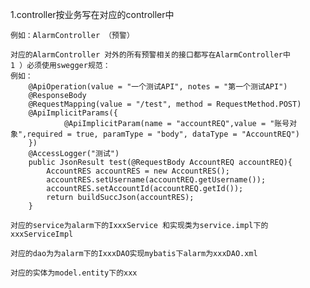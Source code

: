 1.controller按业务写在对应的controller中

    例如：AlarmController （预警）
    
    对应的AlarmController 对外的所有预警相关的接口都写在AlarmController中
    1 ）必须使用swegger规范：
    例如：
        @ApiOperation(value = "一个测试API", notes = "第一个测试API")
        @ResponseBody
        @RequestMapping(value = "/test", method = RequestMethod.POST)
        @ApiImplicitParams({
                @ApiImplicitParam(name = "accountREQ",value = "账号对象",required = true, paramType = "body", dataType = "AccountREQ")
        })
        @AccessLogger("测试")
        public JsonResult test(@RequestBody AccountREQ accountREQ){
            AccountRES accountRES = new AccountRES();
            accountRES.setUsername(accountREQ.getUsername());
            accountRES.setAccountId(accountREQ.getId());
            return buildSuccJson(accountRES);
        }
    
    对应的service为alarm下的IxxxService 和实现类为service.impl下的xxxServiceImpl
    
    对应的dao为为alarm下的IxxxDAO实现mybatis下alarm为xxxDAO.xml
    
    对应的实体为model.entity下的xxx
